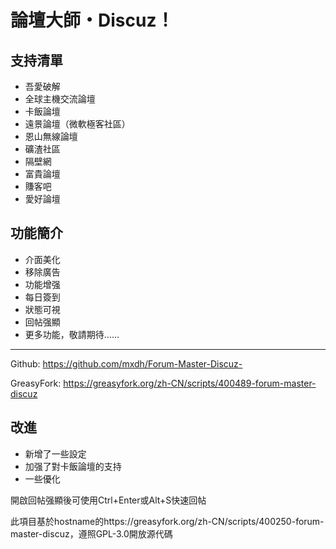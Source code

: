 # 論壇大師・Discuz！
## 支持清單
- 吾愛破解
- 全球主機交流論壇
- 卡飯論壇
- 遠景論壇（微軟極客社區）
- 恩山無線論壇
- 礦渣社區
- 隔壁網
- 富貴論壇
- 賺客吧
- 愛好論壇


## 功能簡介

- 介面美化
- 移除廣告
- 功能增强
- 每日簽到
- 狀態可視
- 回帖强顯
- 更多功能，敬請期待…… 

---

Github: https://github.com/mxdh/Forum-Master-Discuz-

GreasyFork: https://greasyfork.org/zh-CN/scripts/400489-forum-master-discuz

## 改進
- 新增了一些設定
- 加强了對卡飯論壇的支持
- 一些優化

開啟回帖强顯後可使用Ctrl+Enter或Alt+S快速回帖

此項目基於hostname的https://greasyfork.org/zh-CN/scripts/400250-forum-master-discuz，遵照GPL-3.0開放源代碼


